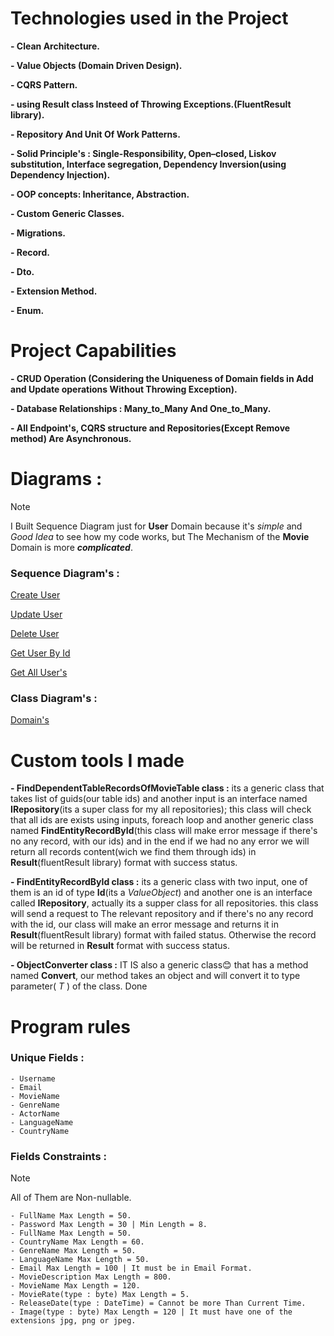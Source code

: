 
# Technologies used in the Project
  **- Clean Architecture.**
  
  **- Value Objects (Domain Driven Design).**
  
  **- CQRS Pattern.**
  
  **- using Result class Insteed of Throwing Exceptions.(FluentResult library).**
  
   **- Repository And Unit Of Work Patterns.**
   
   **- Solid Principle's : Single-Responsibility, Open–closed,  Liskov substitution, Interface segregation, Dependency Inversion(using Dependency Injection).**
   
   **- OOP concepts: Inheritance, Abstraction.**
   
   **- Custom Generic Classes.**
   
   **- Migrations.**
   
   **- Record.**
   
   **- Dto.**
   
   **- Extension Method.**
   
   **- Enum.**


  

# Project Capabilities
  **- CRUD Operation (Considering the Uniqueness of Domain fields in Add and Update operations Without Throwing Exception).**
  
  **- Database Relationships : Many_to_Many And One_to_Many.**
  
  **- All Endpoint's, CQRS structure and Repositories(Except Remove method) Are Asynchronous.**


# Diagrams :
  > [!NOTE]
  > I Built Sequence Diagram just for **User** Domain because it's _simple_ and _Good Idea_ to see how my code works, but The Mechanism of the **Movie** Domain is more _**complicated**_.

### Sequence Diagram's :

   [Create User](https://github.com/MahdiChoobin-81/CleanArchitecture_ASP/blob/master/Diagrams/SequenceDiagrams/Images/sequenceDiagram_user_create.png)
   
   [Update User](https://github.com/MahdiChoobin-81/CleanArchitecture_ASP/blob/master/Diagrams/SequenceDiagrams/Images/sequenceDiagram_user_update.png)
   
   [Delete User](https://github.com/MahdiChoobin-81/CleanArchitecture_ASP/blob/master/Diagrams/SequenceDiagrams/Images/sequenceDiagram_user_delete.png)
   
   [Get User By Id](https://github.com/MahdiChoobin-81/CleanArchitecture_ASP/blob/master/Diagrams/SequenceDiagrams/Images/sequenceDiagram_user_getById.png)
   
   [Get All User's](https://github.com/MahdiChoobin-81/CleanArchitecture_ASP/blob/master/Diagrams/SequenceDiagrams/Images/sequenceDiagram_user_getAll.png)
    
### Class Diagram's :

   [Domain's](https://github.com/MahdiChoobin-81/CleanArchitecture_ASP/blob/master/Diagrams/ClassDiagrams/classDiagram_Domains.png)




# Custom tools I made

**- FindDependentTableRecordsOfMovieTable class :**
 its a generic class that takes list of guids(our table ids) and another input is an interface named **IRepository**(its a super class for my all repositories); this class will check that all ids are exists using inputs, foreach loop and another generic class named **FindEntityRecordById**(this class will make error message if there's no any record, with our ids) and in the end if we had no any error we will return all records content(wich we find them through ids) in **Result**(fluentResult library) format with success status. 

**- FindEntityRecordById class :**
its a generic class with two input, one of them is an id of type **Id**(its a _ValueObject_) and another one is an interface called **IRepository**, actually its a supper class for all repositories. this class will send a request to The relevant repository and if there's no any record with the id, our class will make an error message and returns it in **Result**(fluentResult library) format with failed status. Otherwise the record will be returned in **Result** format with success status.

**- ObjectConverter class :**
  IT IS also a generic class😊 that has a method named **Convert**, our method takes an object and will convert it to type parameter( _T_ ) of the class. Done

  # Program rules
  ### Unique Fields :
    - Username
    - Email
    - MovieName
    - GenreName
    - ActorName
    - LanguageName
    - CountryName
    
  ### Fields Constraints :
  
  > [!NOTE]
  > All of Them are Non-nullable.

    - FullName Max Length = 50.
    - Password Max Length = 30 | Min Length = 8.
    - FullName Max Length = 50.
    - CountryName Max Length = 60.
    - GenreName Max Length = 50.
    - LanguageName Max Length = 50.
    - Email Max Length = 100 | It must be in Email Format.
    - MovieDescription Max Length = 800.
    - MovieName Max Length = 120.
    - MovieRate(type : byte) Max Length = 5.
    - ReleaseDate(type : DateTime) = Cannot be more Than Current Time.
    - Image(type : byte) Max Length = 120 | It must have one of the extensions jpg, png or jpeg.

    
    
